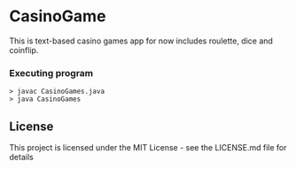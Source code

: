 # CasinoGame
This is text-based casino games app for now includes roulette, dice and coinflip.

### Executing program
```
> javac CasinoGames.java
> java CasinoGames
```
## License

This project is licensed under the MIT License - see the LICENSE.md file for details

